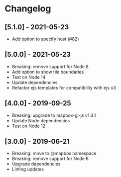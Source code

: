 # Changelog

## [5.1.0] - 2021-05-23
- Add option to specify host ([#82](https://github.com/mapbox/mbview/pull/82/))

## [5.0.0] - 2021-05-23
- Breaking: remove support for Node 8
- Add option to show tile boundaries
- Test on Node 14
- Update dependencies
- Refactor ejs templates for compatibility with ejs v3

## [4.0.0] - 2019-09-25
- Breaking: upgrade to mapbox-gl-js v1.3.1
- Update Node dependencies
- Test on Node 12

## [3.0.0] - 2019-06-21
- Breaking: move to @mapbox namespace
- Breaking: remove support for Node 6
- Upgrade dependencies
- Linting updates
